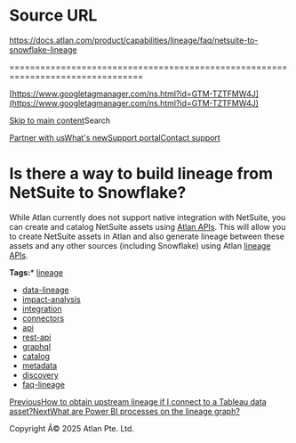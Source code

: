 # Source URL
https://docs.atlan.com/product/capabilities/lineage/faq/netsuite-to-snowflake-lineage

================================================================================

<!--
canonical: https://docs.atlan.com/product/capabilities/lineage/faq/netsuite-to-snowflake-lineage
link-alternate: https://docs.atlan.com/product/capabilities/lineage/faq/netsuite-to-snowflake-lineage
meta-description: Learn about is there a way to build lineage from netsuite to snowflake?.
meta-docsearch:docusaurus_tag: docs-default-current
meta-docsearch:language: en
meta-docsearch:version: current
meta-docusaurus_locale: en
meta-docusaurus_tag: docs-default-current
meta-docusaurus_version: current
meta-generator: Docusaurus v3.8.1
meta-og-description: Learn about is there a way to build lineage from netsuite to snowflake?.
meta-og-locale: en
meta-og-title: Is there a way to build lineage from NetSuite to Snowflake? | Atlan Documentation
meta-og-url: https://docs.atlan.com/product/capabilities/lineage/faq/netsuite-to-snowflake-lineage
meta-twitter:card: summary_large_image
meta-viewport: width=device-width,initial-scale=1
title: Is there a way to build lineage from NetSuite to Snowflake? | Atlan Documentation
-->

[https://www.googletagmanager.com/ns.html?id=GTM-TZTFMW4J](https://www.googletagmanager.com/ns.html?id=GTM-TZTFMW4J)

[Skip to main content](#__docusaurus_skipToContent_fallback)Search

[Partner with us](https://docs.google.com/forms/d/e/1FAIpQLScuAIhCm2GS7YFstrOjawbP8J7PUmOynQo7wI2yGCcCyEcVSw/viewform)[What's new](https://shipped.atlan.com/)[Support portal](https://atlan.zendesk.com/auth/v2/login/signin?return_to=https%3A%2F%2Fatlan.zendesk.com%2Fhc%2Fen-us&theme=hc&locale=en-us&brand_id=1900000425113&auth_origin=1900000425113%2Cfalse%2Ctrue)[Contact support](/support/submit-request)

Is there a way to build lineage from NetSuite to Snowflake?
===========================================================

While Atlan currently does not support native integration with NetSuite, you can create and catalog NetSuite assets using [Atlan APIs](https://developer.atlan.com/patterns/create/relational/). This will allow you to create NetSuite assets in Atlan and also generate lineage between these assets and any other sources (including Snowflake) using Atlan [lineage APIs](https://developer.atlan.com/snippets/common-examples/lineage/).

**Tags:*** [lineage](/tags/lineage)
* [data\-lineage](/tags/data-lineage)
* [impact\-analysis](/tags/impact-analysis)
* [integration](/tags/integration)
* [connectors](/tags/connectors)
* [api](/tags/api)
* [rest\-api](/tags/rest-api)
* [graphql](/tags/graphql)
* [catalog](/tags/catalog)
* [metadata](/tags/metadata)
* [discovery](/tags/discovery)
* [faq\-lineage](/tags/faq-lineage)

[PreviousHow to obtain upstream lineage if I connect to a Tableau data asset?](/product/capabilities/lineage/faq/tableau-upstream-lineage)[NextWhat are Power BI processes on the lineage graph?](/product/capabilities/lineage/faq/power-bi-lineage-processes)

Copyright Â© 2025 Atlan Pte. Ltd.

